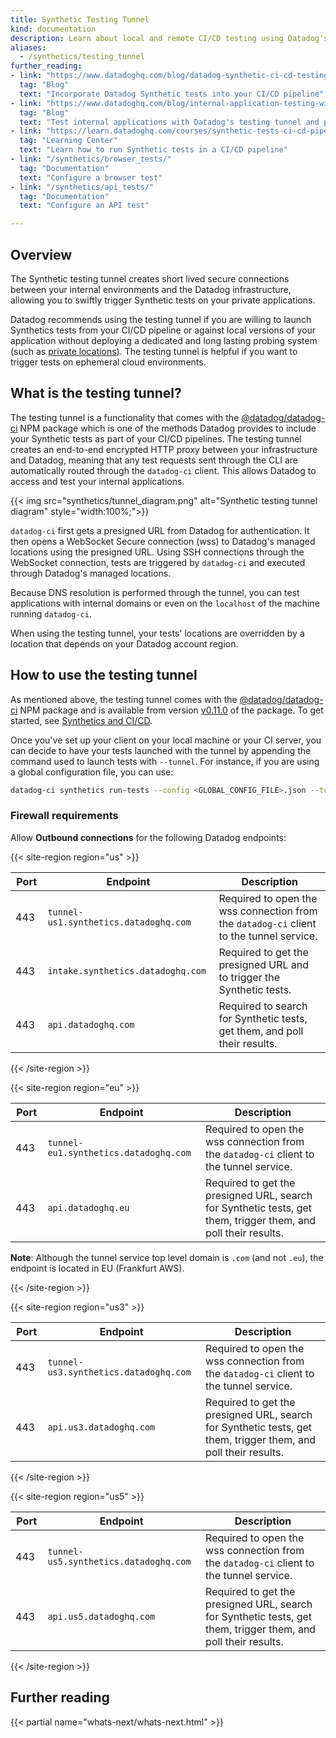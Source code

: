```yaml
---
title: Synthetic Testing Tunnel
kind: documentation
description: Learn about local and remote CI/CD testing using Datadog's Synthetic testing tunnel.
aliases:
  - /synthetics/testing_tunnel
further_reading:
- link: "https://www.datadoghq.com/blog/datadog-synthetic-ci-cd-testing/"
  tag: "Blog"
  text: "Incorporate Datadog Synthetic tests into your CI/CD pipeline"
- link: "https://www.datadoghq.com/blog/internal-application-testing-with-datadog/"
  tag: "Blog"
  text: "Test internal applications with Datadog's testing tunnel and private locations"
- link: "https://learn.datadoghq.com/courses/synthetic-tests-ci-cd-pipeline"
  tag: "Learning Center"
  text: "Learn how to run Synthetic tests in a CI/CD pipeline"
- link: "/synthetics/browser_tests/"
  tag: "Documentation"
  text: "Configure a browser test"
- link: "/synthetics/api_tests/"
  tag: "Documentation"
  text: "Configure an API test"

---
```


## Overview

The Synthetic testing tunnel creates short lived secure connections between your internal environments and the Datadog infrastructure, allowing you to swiftly trigger Synthetic tests on your private applications.  

Datadog recommends using the testing tunnel if you are willing to launch Synthetics tests from your CI/CD pipeline or against local versions of your application without deploying a dedicated and long lasting probing system (such as [private locations][1]). The testing tunnel is helpful if you want to trigger tests on ephemeral cloud environments.

## What is the testing tunnel?

The testing tunnel is a functionality that comes with the [@datadog/datadog-ci][2] NPM package which is one of the methods Datadog <span class="x x-first x-last">provides </span>to include your Synthetic tests as part of your CI/CD pipelines. The testing tunnel creates an end-to-end encrypted HTTP proxy between your infrastructure and Datadog, meaning that any test requests sent <span class="x x-first x-last">through</span> the CLI are automatically routed through the `datadog-ci` client<span class="x x-first x-last">. This allows</span> Datadog to access and test your internal applications. 

{{< img src="synthetics/tunnel_diagram.png" alt="Synthetic testing tunnel diagram" style="width:100%;">}}

`datadog-ci` first gets a presigned URL from Datadog for authentication. It then opens a WebSocket Secure connection (wss) to Datadog's managed locations using the presigned URL. Using SSH connections through the WebSocket connection, tests are triggered by `datadog-ci` and executed through Datadog's managed locations.  

Because DNS resolution is performed through the tunnel, you can test applications with internal domains or even on the `localhost` of the machine running `datadog-ci`.

When using the testing tunnel, your tests' locations are overridden by a location that depends on your Datadog account region.

## How to use the testing tunnel

As mentioned above, the testing tunnel comes with the [@datadog/datadog-ci][2] NPM package and is available from version [v0.11.0][3] of the package. To get started, see [Synthetics and CI/CD][4].

Once you've set up your client on your local machine or your CI server, you can decide to have your tests launched with the tunnel by appending the command used to launch tests with `--tunnel`. For instance, if you are using a global configuration file, you can use:

```sh
datadog-ci synthetics run-tests --config <GLOBAL_CONFIG_FILE>.json --tunnel
```

### Firewall requirements

<span class="x x-first x-last">Allow </span>**Outbound connections** for the following Datadog endpoints:

{{< site-region region="us" >}}

| Port | Endpoint                                                                                             | Description                                                                                                                             |
| ---- | ---------------------------------------------------------------------------------------------------- | --------------------------------------------------------------------------------------------------------------------------------------- |
| 443  | `tunnel-us1.synthetics.datadoghq.com`   | Required to open the wss connection from the `datadog-ci` client to the tunnel service. |
| 443  | `intake.synthetics.datadoghq.com` | Required to get the presigned URL and to trigger the Synthetic tests. |
| 443  | `api.datadoghq.com` | Required to search for Synthetic tests, get them, and poll their results. |

{{< /site-region >}}

{{< site-region region="eu" >}}

| Port | Endpoint                                                                                             | Description                                                                                                                             |
| ---- | ---------------------------------------------------------------------------------------------------- | --------------------------------------------------------------------------------------------------------------------------------------- |
| 443  | `tunnel-eu1.synthetics.datadoghq.com`   | Required to open the wss connection from the `datadog-ci` client to the tunnel service. |
| 443  | `api.datadoghq.eu` | Required to get the presigned URL, search for Synthetic tests, get them, trigger them, and poll their results. |

**Note**: Although the tunnel service top level domain is `.com` (and not `.eu`), the endpoint is located in EU (Frankfurt AWS).

{{< /site-region >}}

{{< site-region region="us3" >}}

| Port | Endpoint                                                                                             | Description                                                                                                                             |
| ---- | ---------------------------------------------------------------------------------------------------- | --------------------------------------------------------------------------------------------------------------------------------------- |
| 443  | `tunnel-us3.synthetics.datadoghq.com`   | Required to open the wss connection from the `datadog-ci` client to the tunnel service. |
| 443  | `api.us3.datadoghq.com` | Required to get the presigned URL, search for Synthetic tests, get them, trigger them, and poll their results. |

{{< /site-region >}}

{{< site-region region="us5" >}}

| Port | Endpoint                                                                                             | Description                                                                                                                             |
| ---- | ---------------------------------------------------------------------------------------------------- | --------------------------------------------------------------------------------------------------------------------------------------- |
| 443  | `tunnel-us5.synthetics.datadoghq.com`   | Required to open the wss connection from the `datadog-ci` client to the tunnel service. |
| 443  | `api.us5.datadoghq.com` | Required to get the presigned URL, search for Synthetic tests, get them, trigger them, and poll their results. |

{{< /site-region >}}

## Further reading

{{< partial name="whats-next/whats-next.html" >}}

[1]: /synthetics/private_locations
[2]: https://www.npmjs.com/package/@datadog/datadog-ci
[3]: https://github.com/DataDog/datadog-ci/releases/tag/v0.11.0
[4]: /continuous_testing/cicd_integrations#use-the-cli
